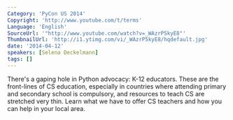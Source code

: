 ```yaml
---
Category: 'PyCon US 2014'
Copyright: 'http://www.youtube.com/t/terms'
Language: 'English'
SourceUrl: '"http://www.youtube.com/watch?v=_WAzrP5kyE8"'
ThumbnailUrl: 'http://i1.ytimg.com/vi/_WAzrP5kyE8/hqdefault.jpg'
date: '2014-04-12'
speakers: [Selena Deckelmann]
tags: []
---
```

There's a gaping hole in Python advocacy: K-12 educators. These are the front-lines of CS education, especially in countries where attending primary and secondary school is compulsory, and resources to teach CS are stretched very thin. Learn what we have to offer CS teachers and how you can help in your local area.